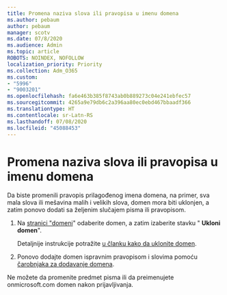 ```yaml
---
title: Promena naziva slova ili pravopisa u imenu domena
ms.author: pebaum
author: pebaum
manager: scotv
ms.date: 07/8/2020
ms.audience: Admin
ms.topic: article
ROBOTS: NOINDEX, NOFOLLOW
localization_priority: Priority
ms.collection: Adm_O365
ms.custom:
- "5996"
- "9003201"
ms.openlocfilehash: fa6e463b385f8743ab0b889273c04e241ebfec57
ms.sourcegitcommit: 4265a9e79db6c2a396aa80ec0ebd467bbaadf366
ms.translationtype: HT
ms.contentlocale: sr-Latn-RS
ms.lasthandoff: 07/08/2020
ms.locfileid: "45088453"
---
```

# <a name="change-a-domain-name-letter-case-or-spelling"></a>Promena naziva slova ili pravopisa u imenu domena

Da biste promenili pravopis prilagođenog imena domena, na primer, sva mala slova ili mešavina malih i velikih slova, domen mora biti uklonjen, a zatim ponovo dodati sa željenim slučajem pisma ili pravopisom.

1. Na [stranici "domeni](https://portal.office.com/adminportal/home#/Domains)" odaberite domen, a zatim izaberite stavku " **Ukloni domen**".</br>

    Detaljnije instrukcije potražite [u članku kako da uklonite domen](https://docs.microsoft.com/microsoft-365/admin/get-help-with-domains/remove-a-domain?view=o365-worldwide).

2. Ponovo dodajte domen ispravnim pravopisom i slovima pomoću [čarobnjaka za dodavanje domena](https://portal.office.com/adminportal/home#/Domains/Wizard).

Ne možete da promenite predmet pisma ili da preimenujete onmicrosoft.com domen nakon prijavljivanja.